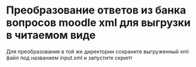 # Преобразование ответов из банка вопросов moodle xml для выгрузки в читаемом виде
Для преобразования в той же директории сохраните выгруженный xml файл под названием input.xml и запустите скрипт
